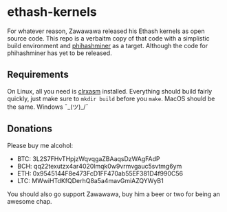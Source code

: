 # ethash-kernels
For whatever reason, Zawawawa released his Ethash kernels as open source code. This repo is a verbaitm copy of that code with a simplistic build environment and [phihashminer](https://github.com/gangnamtestnet/phihashminer) as a target. Although the code for phihashminer has yet to be released.

## Requirements
On Linux, all you need is [clrxasm](https://github.com/CLRX/CLRX-mirror) installed. Everything should build fairly quickly, just make sure to ```mkdir build``` before you ```make```. MacOS should be the same. Windows ¯\_(ツ)_/¯

## Donations
Please buy me alcohol: 
- BTC: 3L2S7FHvTHpjzWqvqgaZBAaqsDzWAgFAdP
- BCH: qq22texutzx4ar4020lmqk0w9vrmvgauc5svtmg6ym
- ETH: 0x9545144F8e473FcD1FF470ab55EF381D4f990C56
- LTC: MWwiHTdKfQDerhQ8a5a4mavGmiAZQYWyB1 

You should also go support Zawawawa, buy him a beer or two for being an awesome chap.
